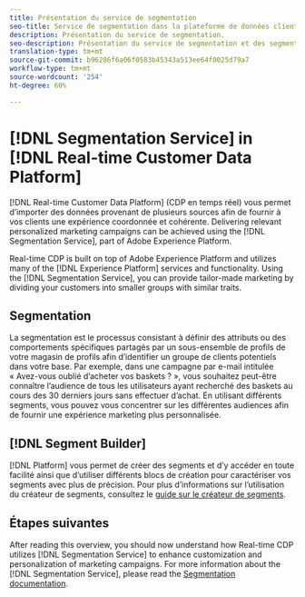 ```yaml
---
title: Présentation du service de segmentation
seo-title: Service de segmentation dans la plateforme de données client en temps réel d’Adobe
description: Présentation du service de segmentation.
seo-description: Présentation du service de segmentation et des segments dans la plateforme de données client en temps réel d’Adobe.
translation-type: tm+mt
source-git-commit: b96286f6a06f0583b45343a513ee64f0025d79a7
workflow-type: tm+mt
source-wordcount: '254'
ht-degree: 60%

---
```



# [!DNL Segmentation Service] in [!DNL Real-time Customer Data Platform]

[!DNL Real-time Customer Data Platform] (CDP en temps réel) vous permet d’importer des données provenant de plusieurs sources afin de fournir à vos clients une expérience coordonnée et cohérente. Delivering relevant personalized marketing campaigns can be achieved using the [!DNL Segmentation Service], part of Adobe Experience Platform.

Real-time CDP is built on top of Adobe Experience Platform and utilizes many of the [!DNL Experience Platform] services and functionality. Using the [!DNL Segmentation Service], you can provide tailor-made marketing by dividing your customers into smaller groups with similar traits.

## Segmentation

La segmentation est le processus consistant à définir des attributs ou des comportements spécifiques partagés par un sous-ensemble de profils de votre magasin de profils afin d’identifier un groupe de clients potentiels dans votre base. Par exemple, dans une campagne par e-mail intitulée « Avez-vous oublié d’acheter vos baskets ? », vous souhaitez peut-être connaître l’audience de tous les utilisateurs ayant recherché des baskets au cours des 30 derniers jours sans effectuer d’achat. En utilisant différents segments, vous pouvez vous concentrer sur les différentes audiences afin de fournir une expérience marketing plus personnalisée.

## [!DNL Segment Builder]

[!DNL Platform] vous permet de créer des segments et d’y accéder en toute facilité ainsi que d’utiliser différents blocs de création pour caractériser vos segments avec plus de précision. Pour plus d’informations sur l’utilisation du créateur de segments, consultez le [guide sur le créateur de segments](./segment-builder-guide.md).

## Étapes suivantes

After reading this overview, you should now understand how Real-time CDP utilizes [!DNL Segmentation Service] to enhance customization and personalization of marketing campaigns. For more information about the [!DNL Segmentation Service], please read the [Segmentation documentation](../../segmentation/home.md).
